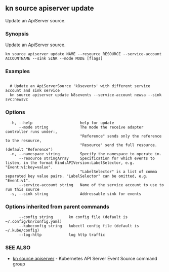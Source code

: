 ## kn source apiserver update

Update an ApiServer source.

### Synopsis

Update an ApiServer source.

```
kn source apiserver update NAME --resource RESOURCE --service-account ACCOUNTNAME --sink SINK --mode MODE [flags]
```

### Examples

```

  # Update an ApiServerSource 'k8sevents' with different service account and sink service
  kn source apiserver update k8sevents --service-account newsa --sink svc:newsvc
```

### Options

```
  -h, --help                     help for update
      --mode string              The mode the receive adapter controller runs under:,
                                 "Reference" sends only the reference to the resource,
                                 "Resource" send the full resource. (default "Reference")
  -n, --namespace string         Specify the namespace to operate in.
      --resource stringArray     Specification for which events to listen, in the format Kind:APIVersion:LabelSelector, e.g. "Event:v1:key=value".
                                 "LabelSelector" is a list of comma separated key value pairs. "LabelSelector" can be omitted, e.g. "Event:v1".
      --service-account string   Name of the service account to use to run this source
  -s, --sink string              Addressable sink for events
```

### Options inherited from parent commands

```
      --config string       kn config file (default is ~/.config/kn/config.yaml)
      --kubeconfig string   kubectl config file (default is ~/.kube/config)
      --log-http            log http traffic
```

### SEE ALSO

* [kn source apiserver](kn_source_apiserver.md)	 - Kubernetes API Server Event Source command group

